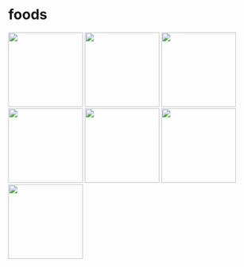 # foods

<img src="https://user-images.githubusercontent.com/19501588/58744436-a2871780-8460-11e9-9582-d116955deed4.png" width="150">

<img src="https://user-images.githubusercontent.com/19501588/58744437-a7e46200-8460-11e9-9307-e3d42f733b70.png" width="150">

<img src="https://user-images.githubusercontent.com/19501588/58744439-aadf5280-8460-11e9-9bf0-678d1be59b40.png" width="150">

<img src="https://user-images.githubusercontent.com/19501588/58744446-bcc0f580-8460-11e9-9685-d78451c42ac2.png" width="150">
<img src="https://user-images.githubusercontent.com/19501588/58744451-c21e4000-8460-11e9-9b1e-0bf4845bf670.png" width="150">
<img src="https://user-images.githubusercontent.com/19501588/58744453-c5b1c700-8460-11e9-833a-f187fb31c6a2.png" width="150">
<img src="https://user-images.githubusercontent.com/19501588/58744457-cc403e80-8460-11e9-93a5-70e45549f1a4.png" width="150">


